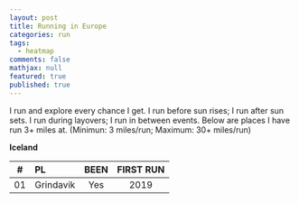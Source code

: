 ```yaml
---
layout: post
title: Running in Europe
categories: run
tags: 
  - heatmap
comments: false
mathjax: null
featured: true
published: true
---
```


I run and explore every chance I get. I run before sun rises; I run after sun sets. I run during layovers; I run in between events. Below are places I have run 3+ miles at. (Minimun: 3 miles/run; Maximum: 30+ miles/run)

**Iceland**  

|#| PL | BEEN | FIRST RUN |
|:--:|:--|:----:|:---:|
|01| Grindavik     |  Yes | 2019 |
